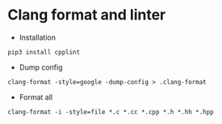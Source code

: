 # Clang format and linter

- Installation

```
pip3 install cpplint
```

- Dump config

```
clang-format -style=google -dump-config > .clang-format
```

- Format all

```
clang-format -i -style=file *.c *.cc *.cpp *.h *.hh *.hpp
```
